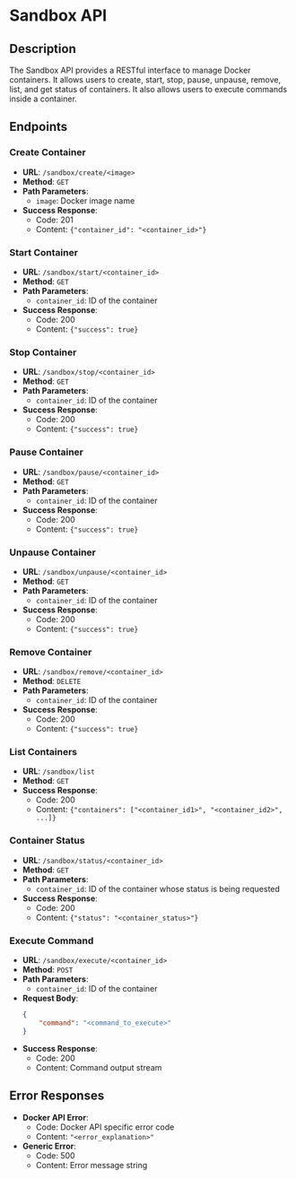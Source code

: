 # Sandbox API

## Description
The Sandbox API provides a RESTful interface to manage Docker containers. It allows users to create, start, stop, pause, unpause, remove, list, and get status of containers. It also allows users to execute commands inside a container.

## Endpoints

### Create Container
- **URL**: `/sandbox/create/<image>`
- **Method**: `GET`
- **Path Parameters**: 
    - `image`: Docker image name
- **Success Response**: 
    - Code: 201
    - Content: `{"container_id": "<container_id>"}`

### Start Container
- **URL**: `/sandbox/start/<container_id>`
- **Method**: `GET`
- **Path Parameters**:
    - `container_id`: ID of the container
- **Success Response**:
    - Code: 200
    - Content: `{"success": true}`

### Stop Container
- **URL**: `/sandbox/stop/<container_id>`
- **Method**: `GET`
- **Path Parameters**:
    - `container_id`: ID of the container
- **Success Response**:
    - Code: 200
    - Content: `{"success": true}`

### Pause Container
- **URL**: `/sandbox/pause/<container_id>`
- **Method**: `GET`
- **Path Parameters**:
    - `container_id`: ID of the container
- **Success Response**:
    - Code: 200
    - Content: `{"success": true}`

### Unpause Container
- **URL**: `/sandbox/unpause/<container_id>`
- **Method**: `GET`
- **Path Parameters**:
    - `container_id`: ID of the container
- **Success Response**:
    - Code: 200
    - Content: `{"success": true}`

### Remove Container
- **URL**: `/sandbox/remove/<container_id>`
- **Method**: `DELETE`
- **Path Parameters**:
    - `container_id`: ID of the container
- **Success Response**:
    - Code: 200
    - Content: `{"success": true}`

### List Containers
- **URL**: `/sandbox/list`
- **Method**: `GET`
- **Success Response**:
    - Code: 200
    - Content: `{"containers": ["<container_id1>", "<container_id2>", ...]}`

### Container Status
- **URL**: `/sandbox/status/<container_id>`
- **Method**: `GET`
- **Path Parameters**:
    - `container_id`: ID of the container whose status is being requested
- **Success Response**:
    - Code: 200
    - Content: `{"status": "<container_status>"}`

### Execute Command
- **URL**: `/sandbox/execute/<container_id>`
- **Method**: `POST`
- **Path Parameters**:
    - `container_id`: ID of the container
- **Request Body**:
    ```json
    {
        "command": "<command_to_execute>"
    }
    ```
- **Success Response**:
    - Code: 200
    - Content: Command output stream

## Error Responses
- **Docker API Error**:
    - Code: Docker API specific error code
    - Content: `"<error_explanation>"`
- **Generic Error**:
    - Code: 500
    - Content: Error message string
